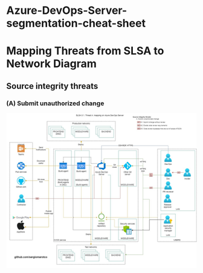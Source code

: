 # Azure-DevOps-Server-segmentation-cheat-sheet
# Mapping Threats from SLSA to Network Diagram
## Source integrity threats
### (A) Submit unauthorized change
![Azure DevOps Server segmentation](https://raw.githubusercontent.com/sergiomarotco/Azure-DevOps-Server-segmentation-cheat-sheet/main/Assets/Azure-DevOps-Server-segmentation-cheat-sheet.jpg)<br/>
